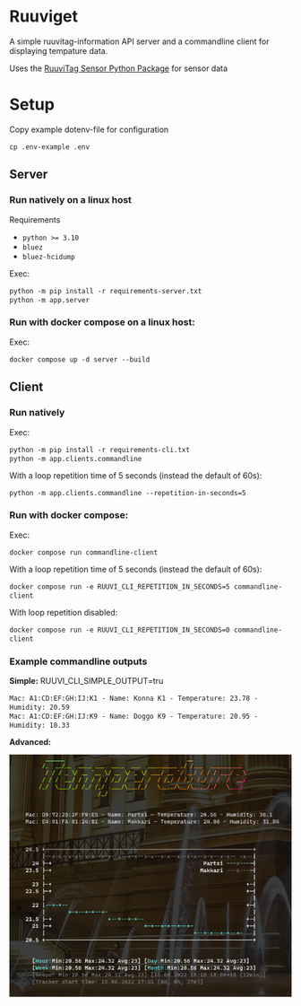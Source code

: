 # Ruuviget

A simple ruuvitag-information API server and a commandline client for displaying tempature data.

Uses the [RuuviTag Sensor Python Package](https://github.com/ttu/ruuvitag-sensor) for sensor data

# Setup

Copy example dotenv-file for configuration

```
cp .env-example .env
```

## Server

### Run natively on a linux host

Requirements

- `python >= 3.10`
- `bluez`
- `bluez-hcidump`

Exec:

```
python -m pip install -r requirements-server.txt
python -m app.server
```

### Run with docker compose on a linux host:

Exec:

```
docker compose up -d server --build
```

## Client

### Run natively

Exec:

```
python -m pip install -r requirements-cli.txt
python -m app.clients.commandline
```

With a loop repetition time of 5 seconds (instead the default of 60s):

```
python -m app.clients.commandline --repetition-in-seconds=5
```

### Run with docker compose:

Exec:

```
docker compose run commandline-client
```

With a loop repetition time of 5 seconds (instead the default of 60s):

```
docker compose run -e RUUVI_CLI_REPETITION_IN_SECONDS=5 commandline-client
```

With loop repetition disabled:

```
docker compose run -e RUUVI_CLI_REPETITION_IN_SECONDS=0 commandline-client
```

### Example commandline outputs

**Simple:** RUUVI_CLI_SIMPLE_OUTPUT=tru

```
Mac: A1:CD:EF:GH:IJ:K1 - Name: Konna K1 - Temperature: 23.78 - Humidity: 20.59
Mac: A1:CD:EF:GH:IJ:K9 - Name: Doggo K9 - Temperature: 20.95 - Humidity: 18.33
```

**Advanced:**

![Advanced output example](./resources/screenshot.png)
